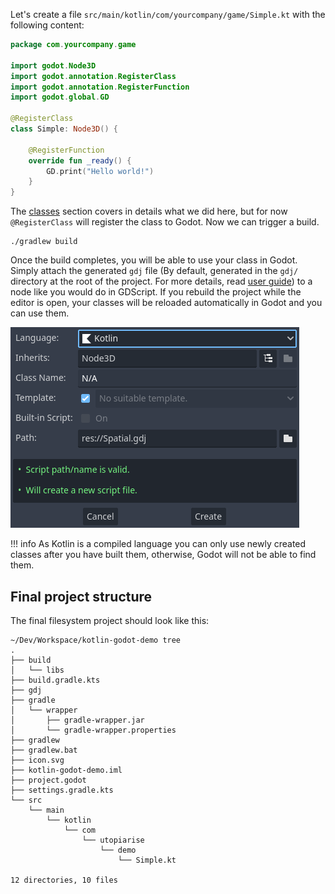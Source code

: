 Let's create a file `src/main/kotlin/com/yourcompany/game/Simple.kt` with the following content:

```kotlin
package com.yourcompany.game

import godot.Node3D
import godot.annotation.RegisterClass
import godot.annotation.RegisterFunction
import godot.global.GD

@RegisterClass
class Simple: Node3D() {

    @RegisterFunction
    override fun _ready() {
        GD.print("Hello world!")
    }
}
```

The [classes](../user-guide/classes.md) section covers in details what we did here, but for now `@RegisterClass` will register the class to Godot. Now we can trigger a build.

```shell
./gradlew build
``` 

Once the build completes, you will be able to use your class in Godot. Simply attach the generated `gdj` file (By default, generated in the `gdj/` directory at the root of the project. For more details, read [user guide](../user-guide/api-differences.md)) to a node like you would do in GDScript. If you rebuild the project while the editor is open, your classes will be reloaded automatically in Godot and you can use them.

![Attach Node Script](../assets/img/attach.png)

!!! info
    As Kotlin is a compiled language you can only use newly created classes after you have built them, otherwise, Godot will not be able to find them.


## Final project structure

The final filesystem project should look like this:

```
~/Dev/Workspace/kotlin-godot-demo tree
.
├── build
│   └── libs
├── build.gradle.kts
├── gdj
├── gradle
│   └── wrapper
│       ├── gradle-wrapper.jar
│       └── gradle-wrapper.properties
├── gradlew
├── gradlew.bat
├── icon.svg
├── kotlin-godot-demo.iml
├── project.godot
├── settings.gradle.kts
└── src
    └── main
        └── kotlin
            └── com
                └── utopiarise
                    └── demo
                        └── Simple.kt

12 directories, 10 files
```